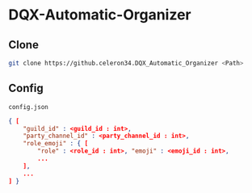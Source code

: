 # DQX-Automatic-Organizer

## Clone
```sh
git clone https://github.celeron34.DQX_Automatic_Organizer <Path>
```

## Config

`config.json`
```json
{ [
    "guild_id" : <guild_id : int>,
    "party_channel_id" : <party_channel_id : int>,
    "role_emoji" : { [
        "role" : <role_id : int>, "emoji" : <emoji_id : int>,
        ...
    ],
    ...
] }
```
